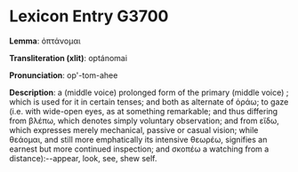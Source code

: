 # Lexicon Entry G3700

**Lemma**: ὀπτάνομαι

**Transliteration (xlit)**: optánomai

**Pronunciation**: op'-tom-ahee

**Description**:
a (middle voice) prolonged form of the primary (middle voice)        ;    which is used for it in certain                                   tenses; and both as alternate of                                   ὁράω; to gaze (i.e. with wide-open eyes, as at something remarkable; and thus differing from βλέπω, which denotes simply voluntary observation; and from εἴδω, which expresses merely mechanical, passive or casual vision; while θεάομαι, and still more emphatically its intensive θεωρέω, signifies an earnest but more continued inspection; and σκοπέω a watching from a distance):--appear, look, see, shew self.
